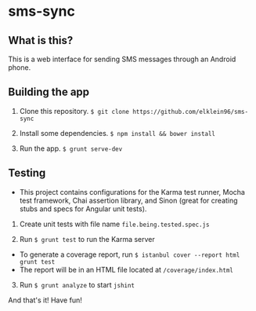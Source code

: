 # sms-sync

## What is this?

This is a web interface for sending SMS messages through an Android phone.

## Building the app

1. Clone this repository. `$ git clone https://github.com/elklein96/sms-sync`

2. Install some dependencies. `$ npm install && bower install`

3. Run the app. `$ grunt serve-dev`

## Testing

  - This project contains configurations for the Karma test runner, Mocha test framework, Chai assertion library, and Sinon (great for creating stubs and specs for Angular unit tests).

1. Create unit tests with file name `file.being.tested.spec.js`

2. Run `$ grunt test` to run the Karma server

  - To generate a coverage report, run `$ istanbul cover --report html grunt test`
  - The report will be in an HTML file located at `/coverage/index.html`

3. Run `$ grunt analyze` to start `jshint`

And that's it! Have fun!